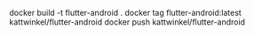 docker build -t flutter-android .
docker tag flutter-android:latest kattwinkel/flutter-android
docker push kattwinkel/flutter-android
